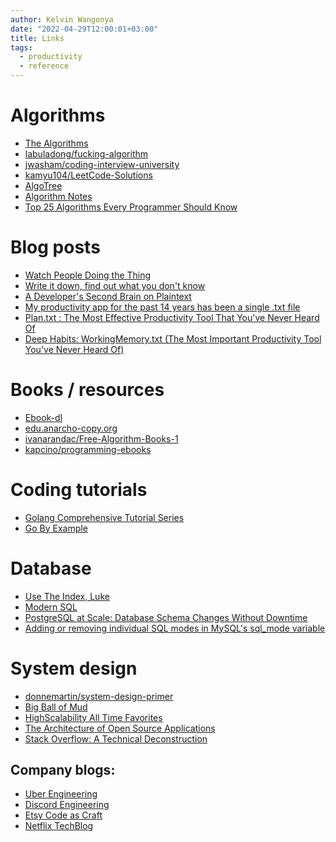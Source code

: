 ```yaml
---
author: Kelvin Wangonya
date: "2022-04-29T12:00:01+03:00"
title: Links
tags:
  - productivity
  - reference
---
```


# Algorithms

- [The Algorithms](https://the-algorithms.com/)
- [labuladong/fucking-algorithm](https://github.com/labuladong/fucking-algorithm/tree/english)
- [jwasham/coding-interview-university](https://github.com/jwasham/coding-interview-university)
- [kamyu104/LeetCode-Solutions](https://github.com/kamyu104/LeetCode-Solutions)
- [AlgoTree](https://algotree.org/)
- [Algorithm Notes](https://shanzi.gitbooks.io/algorithm-notes/content)
- [Top 25 Algorithms Every Programmer Should Know](https://medium.com/techie-delight/top-25-algorithms-every-programmer-should-know-373246b4881b)

# Blog posts

- [Watch People Doing the
  Thing](https://earthly.dev/blog/golang-streamers/)
- [Write it down, find out what you don\'t
  know](https://joshbranchaud.com/blog/write-it-down-find-the-gaps)
- [A Developer\'s Second Brain on
  Plaintext](https://engineering.gusto.com/a-developers-second-brain-on-plaintext/)
- [My productivity app for the past 14 years has been a single .txt
  file](https://jeffhuang.com/productivity_text_file/)
- [Plan.txt : The Most Effective Productivity Tool That You've Never
  Heard
  Of](https://www.calnewport.com/blog/2008/11/11/plantxt-the-most-effective-productivity-tool-that-youve-never-heard-of/)
- [Deep Habits: WorkingMemory.txt (The Most Important Productivity
  Tool You've Never Heard
  Of)](https://www.calnewport.com/blog/2015/10/27/deep-habits-workingmemory-txt-the-most-important-productivity-tool-youve-never-heard-of/)

# Books / resources

- [Ebook-dl](https://ebook-dl.com/)
- [edu.anarcho-copy.org](https://edu.anarcho-copy.org/)
- [ivanarandac/Free-Algorithm-Books-1](https://github.com/ivanarandac/Free-Algorithm-Books-1)
- [kapcino/programming-ebooks](https://github.com/kapcino/programming-ebooks)

# Coding tutorials

- [Golang Comprehensive Tutorial
  Series](https://golangbyexample.com/golang-comprehensive-tutorial/)
- [Go By Example](https://gobyexample.com/)

# Database

- [Use The Index, Luke](https://use-the-index-luke.com/)
- [Modern SQL](https://modern-sql.com/)
- [PostgreSQL at Scale: Database Schema Changes Without
  Downtime](https://gist.github.com/jcoleman/1e6ad1bf8de454c166da94b67537758b)
- [Adding or removing individual SQL modes in MySQL\'s sql_mode
  variable](http://johnemb.blogspot.com/2014/09/adding-or-removing-individual-sql-modes.html)

# System design

- [donnemartin/system-design-primer](https://github.com/donnemartin/system-design-primer)
- [Big Ball of Mud](http://www.laputan.org/mud/)
- [HighScalability All Time
  Favorites](http://highscalability.com/all-time-favorites/)
- [The Architecture of Open Source
  Applications](http://aosabook.org/en/index.html)
- [Stack Overflow: A Technical
  Deconstruction](https://nickcraver.com/blog/2016/02/03/stack-overflow-a-technical-deconstruction/)

## Company blogs:

- [Uber Engineering](https://eng.uber.com/)
- [Discord Engineering](https://discord.com/category/engineering)
- [Etsy Code as Craft](https://www.etsy.com/codeascraft)
- [Netflix TechBlog](https://netflixtechblog.com/)
